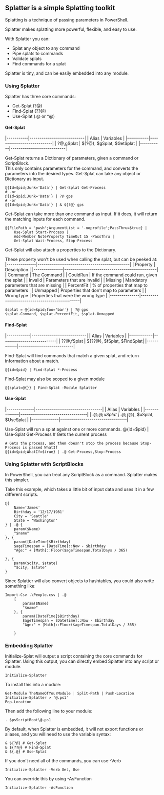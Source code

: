 ﻿## Splatter is a simple Splatting toolkit

Splatting is a technique of passing parameters in PowerShell.

Splatter makes splatting more powerful, flexible, and easy to use.

With Splatter you can:
* Splat any object to any command
* Pipe splats to commands
* Validate splats 
* Find commands for a splat

Splatter is tiny, and can be easily embedded into any module.


### Using Splatter

Splatter has three core commands:
* Get-Splat (?@)
* Find-Splat (??@)
* Use-Splat (.@ or *@)

#### Get-Splat
|-----------|----------------------------|
|   Alias   |       Variables            |
|-----------|----------------------------|
| ?@,gSplat | ${?@}, $gSplat, $GetSplat  |
|-----------|----------------------------|

Get-Splat returns a Dictionary of parameters, given a command or ScriptBlock.  
This only contains parameters for the command, and converts the parameters into the desired types.
Get-Splat can take any object or Dictionary as input.

    @{Id=$pid;Junk='Data'} | Get-Splat Get-Process    
    # -or 
    @{Id=$pid;Junk='Data'} | ?@ gps
    # -or
    @{Id=$pid;Junk='Data'} | & ${?@} gps


Get-Splat can take more than one command as input.
If it does, it will return the matching inputs for each command.        
    
    @{FilePath = 'pwsh';ArgumentList = '-noprofile';PassThru=$true} | 
        Use-Splat Start-Process |
        Add-Member NoteProperty TimeOut 15 -PassThru | 
        Get-Splat Wait-Process, Stop-Process

Get-Splat will also attach a properties to the Dictionary.  

These property won't be used when calling the splat, but can be peeked at:
|---------------|-----------------------------------------------|
|   Property    |   Description                                 |
|---------------|-----------------------------------------------|
|  Command      |           The Command                         |
|  CouldRun     |  If the command could run, given the splat    | 
|  Invalid      |  Parameters that are invalid                  |
|  Missing      |  Mandatory parameters that are missing        |
|  PercentFit   |  % of properties that map to parameters       |
|  Unmapped     |  Properties that don't map to parameters      |
|  WrongType    |  Properties that were the wrong type          |
|---------------|-----------------------------------------------|

    $splat = @{id=$pid;foo='bar'} | ?@ gps
    $splat.Command, $splat.PercentFit, $splat.Unmapped


#### Find-Splat
|------------|----------------------------|
|   Alias    |       Variables            |
|------------|----------------------------|
| ??@,fSplat | ${??@}, $fSplat, $FindSplat|
|------------|----------------------------|


Find-Splat will find commands that match a given splat, and return information about a match.

    @{id=$pid} | Find-Splat *-Process

Find-Splat may also be scoped to a given module

    @{splat=@{}} | Find-Splat -Module Splatter


#### Use-Splat
|--------------|----------------------------------|
|   Alias      |       Variables                  |
|--------------|----------------------------------|
| .@,*@,uSplat | ${.@},${*@}, $uSplat, $UseSplat  |
|--------------|----------------------------------|

Use-Splat will run a splat against one or more commands.
    @{id=$pid} | Use-Splat Get-Process # Gets the current process

    # Gets the process, and then doesn't stop the process because Stop-Process is passed WhatIf
    @{id=$pid;WhatIf=$true} | .@ Get-Process,Stop-Process 


### Using Splatter with ScriptBlocks


In PowerShell, you can treat any ScriptBlock as a command.  Splatter makes this simpler.

Take this example, which takes a little bit of input data and uses it in a few different scripts.

    @{
        Name='James'
        Birthday = '12/17/1981'
        City = 'Seattle'
        State = 'Washington'
    } | .@ {
        param($Name)
        "$name"
    }, {
        param([DateTime]$Birthday)
        $ageTimespan = [DateTime]::Now - $birthday
        "Age:" + [Math]::Floor($ageTimespan.TotalDays / 365)
        
    }, {
        param($city, $state)
        "$city, $state"
    }

Since Splatter will also convert objects to hashtables, you could also write something like:

    Import-Csv .\People.csv | .@ 
        {
            param($Name)
            "$name"
        }, {
            param([DateTime]$Birthday)
            $ageTimespan = [DateTime]::Now - $birthday
            "Age:" + [Math]::Floor($ageTimespan.TotalDays / 365)
        
        }


### Embedding Splatter

Initialize-Splat will output a script containing the core commands for Splatter.
Using this output, you can directly embed Splatter into any script or module.

    Initialize-Splatter

To install this into a module:

    Get-Module TheNameOfYourModule | Split-Path | Push-Location    
    Initialize-Splatter > '@.ps1'
    Pop-Location

Then add the following line to your module:

    . $psScriptRoot\@.ps1

By default, when Splatter is embedded, it will not export functions or aliases, and you will need to use the variable syntax:

    & ${?@} # Get-Splat
    & ${??@} # Find-Splat
    & ${.@} # Use-Splat

If you don't need all of the commands, you can use -Verb

    Initialize-Splatter -Verb Get, Use

You can override this by using -AsFunction

    Initialize-Splatter -AsFunction